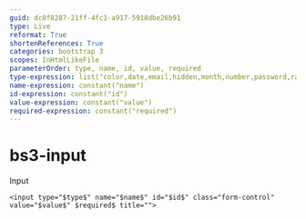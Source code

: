 ```yaml
---
guid: dc8f8287-21ff-4fc1-a917-5918dbe26b91
type: Live
reformat: True
shortenReferences: True
categories: bootstrap 3
scopes: InHtmlLikeFile
parameterOrder: type, name, id, value, required
type-expression: list("color,date,email,hidden,month,number,password,range,search,tel,text,url,week")
name-expression: constant("name")
id-expression: constant("id")
value-expression: constant("value")
required-expression: constant("required")
---
```


# bs3-input

Input

```
<input type="$type$" name="$name$" id="$id$" class="form-control" value="$value$" $required$ title="">
```

